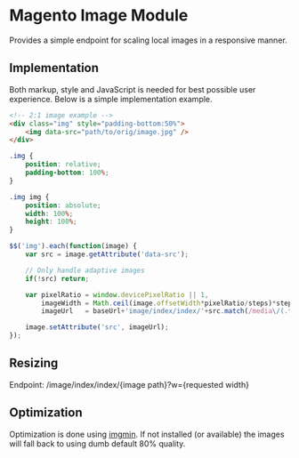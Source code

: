 # Magento Image Module

Provides a simple endpoint for scaling local images in a responsive manner.

## Implementation

Both markup, style and JavaScript is needed for best possible user experience. Below is a simple implementation example.

```html
<!-- 2:1 image example -->
<div class="img" style="padding-bottom:50%">
    <img data-src="path/to/orig/image.jpg" />
</div>
```

```css
.img {
    position: relative;
    padding-bottom: 100%;
}

.img img {
    position: absolute;
    width: 100%;
    height: 100%;
}
```

```javascript
$$('img').each(function(image) {
    var src = image.getAttribute('data-src');

    // Only handle adaptive images
    if(!src) return;

    var pixelRatio = window.devicePixelRatio || 1,
        imageWidth = Math.ceil(image.offsetWidth*pixelRatio/steps)*steps,
        imageUrl   = baseUrl+'image/index/index/'+src.match(/media\/(.*)/)[1]+'?w='+imageWidth;

    image.setAttribute('src', imageUrl);
});
```

## Resizing

Endpoint: /image/index/index/{image path}?w={requested width}

## Optimization

Optimization is done using [imgmin](https://github.com/rflynn/imgmin). If not installed (or available) the images will fall back to using dumb default 80% quality.